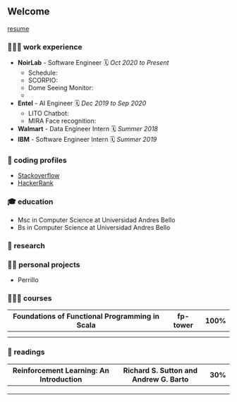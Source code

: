 ## Welcome 

[resume]()

### 👨🏻‍💻 work experience

- __NoirLab__ - Software Engineer 🗓 _Oct 2020 to Present_
  - Schedule:
  - SCORPIO: 
  - Dome Seeing Monitor: 
  -   
- __Entel__ - AI Engineer 🗓 _Dec 2019 to Sep 2020_
  - LITO Chatbot:
  - MIRA Face recognition:   
- __Walmart__ - Data Engineer Intern 🗓 _Summer 2018_
- __IBM__ - Software Engineer Intern 🗓 _Summer 2019_


### 👤 coding profiles

- [Stackoverflow](https://stackoverflow.com/users/3659106/stroncod)
- [HackerRank](https://www.hackerrank.com/stroncod)

### 🎓 education
- Msc in Computer Science at Universidad Andres Bello
- Bs in Computer Science at Universidad Andres Bello

### 🧪 research


### 👷🏻 personal projects 

- Perrillo 

### 👩🏻‍🏫 courses

| Foundations of Functional Programming in Scala| fp-tower | 100% |
|-----------------------------------------------|----------|------|
|                                               |          |      |
|                                               |          |      |

### 📕 readings 

| Reinforcement Learning: An Introduction | Richard S. Sutton and Andrew G. Barto | 30% |
|-----------------------------------------|---------------------------------------|-----|
|                                         |                                       |     |
|                                         |                                       |     |
|                                         |                                       |     |







